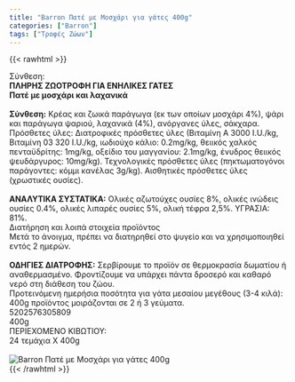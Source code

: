 ```yaml
---
title: "Barron Πατέ με Μοσχάρι για γάτες 400g"
categories: ["Barron"]
tags: ["Τροφές Ζώων"]
---
```

{{< rawhtml >}}

<div class="sload42"><div class="product"><div id="sistatika">Σύνθεση:</div><div class="alltext"><strong>ΠΛΗΡΗΣ ΖΩΟΤΡΟΦΗ ΓΙΑ ΕΝΗΛΙΚΕΣ ΓΑΤΕΣ</strong><br><strong>Πατέ με μοσχάρι και λαχανικά</strong><br><br><b>Σύνθεση:</b> Κρέας και ζωικά παράγωγα (εκ των οποίων μοσχάρι 4%), ψάρι και παράγωγα ψαριού, λαχανικά (4%), ανόργανες ύλες, σάκχαρα. Πρόσθετες ύλες: Διατροφικές πρόσθετες ύλες (Βιταμίνη Α 3000 I.U./kg, Βιταμίνη 03 320 I.U./kg, ιωδιούχο κάλιο: 0.2mg/kg, θειικός χαλκός πενταϋδρίτης: 1mg/kg, οξείδιο του μαγγανίου: 2.1mg/kg, ένυδρος θειικός ψευδάργυρος: 10mg/kg). Τεχνολογικές πρόσθετες ύλες (πηκτωματογόνοι παράγοντες: κόμμι κανέλας 3g/kg). Αισθητικές πρόσθετες ύλες (χρωστικές ουσίες).<br><br><b>ΑΝΑΛΥΤΙΚΑ ΣΥΣΤΑΤΙΚΑ:</b> Ολικές αζωτούχες ουσίες 8%, ολικές ινώδεις ουσίες 0.4%, ολικές λιπαρές ουσίες 5%, ολική τέφρα 2,5%. ΥΓΡΑΣΙΑ: 81%.</div><div id="loipa">Διατήρηση και λοιπά στοιχεία προϊόντος</div><div class="alltext">Μετά το άνοιγμα, πρέπει να διατηρηθεί στο ψυγείο και να χρησιμοποιηθεί εντός 2 ημερών.<br><br><b>ΟΔΗΓΙΕΣ ΔΙΑΤΡΟΦΗΣ:</b> Σερβίρουμε το προϊόν σε θερμοκρασία δωματίου ή αναθερμασμένο. Φροντίζουμε να υπάρχει πάντα δροσερό και καθαρό νερό στη διάθεση του ζώου.<br>Προτεινόμενη ημερήσια ποσότητα για γάτα μεσαίου μεγέθους (3-4 κιλά): 400g προϊόντος μοιράζονται σε 2 ή 3 γεύματα.<br></div><div id="barcode"><div id="barimage1"></div><span id="bartext">5202576305809</span></div><div id="varos"><div id="varosimage1"></div><span id="varostext">400g</span></div><div id="kivotio">ΠΕΡΙΕΧΟΜΕΝΟ ΚΙΒΩΤΙΟΥ:<br>24 τεμάχια Χ 400g</div><br><div class="pimg"><img alt="Barron Πατέ με Μοσχάρι για γάτες 400g" title="Barron Πατέ με Μοσχάρι για γάτες 400g" src="/media/images/barron-pate-me-mosxari-gia-gates-400g.jpg"></div></div></div>
{{< /rawhtml >}}


